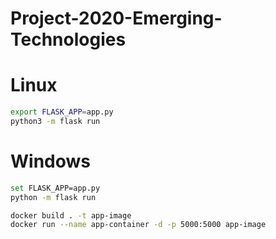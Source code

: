 # Project-2020-Emerging-Technologies

# Linux
```bash
export FLASK_APP=app.py
python3 -m flask run
```

# Windows
```bash
set FLASK_APP=app.py
python -m flask run
```

```bash
docker build . -t app-image
docker run --name app-container -d -p 5000:5000 app-image
```
